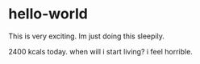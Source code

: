 # hello-world
This is very exciting.
Im just doing this sleepily.

2400 kcals today. when will i start living? i feel horrible.
